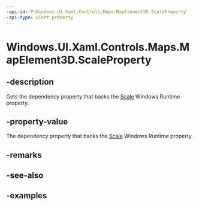 ```yaml
---
-api-id: P:Windows.UI.Xaml.Controls.Maps.MapElement3D.ScaleProperty
-api-type: winrt property
---
```


<!-- Property syntax.
public DependencyProperty ScaleProperty { get; }
-->

# Windows.UI.Xaml.Controls.Maps.MapElement3D.ScaleProperty

## -description
Gets the dependency property that backs the [Scale](mapelement3d_scale.md) Windows Runtime property.

## -property-value
The dependency property that backs the [Scale](mapelement3d_scale.md) Windows Runtime property.

## -remarks

## -see-also

## -examples

